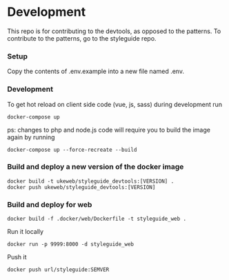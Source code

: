 # Development

This repo is for contributing to the devtools, as opposed to the patterns. To contribute to the patterns, go to the styleguide repo.

### Setup

Copy the contents of .env.example into a new file named .env.

### Development

To get hot reload on client side code (vue, js, sass) during development run

```shell
docker-compose up
```

ps: changes to php and node.js code will require you to build the image again by running

```shell
docker-compose up --force-recreate --build
```

### Build and deploy a new version of the docker image

```shell
docker build -t ukeweb/styleguide_devtools:[VERSION] .
docker push ukeweb/styleguide_devtools:[VERSION]
```

### Build and deploy for web

```shell
docker build -f .docker/web/Dockerfile -t styleguide_web .
```

Run it locally

```shell
docker run -p 9999:8000 -d styleguide_web
```

Push it

```shell
docker push url/styleguide:SEMVER
```

